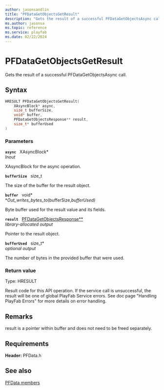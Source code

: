 ```yaml
---
author: jasonsandlin
title: "PFDataGetObjectsGetResult"
description: "Gets the result of a successful PFDataGetObjectsAsync call."
ms.author: jasonsa
ms.topic: reference
ms.service: playfab
ms.date: 02/22/2024
---
```


# PFDataGetObjectsGetResult  

Gets the result of a successful PFDataGetObjectsAsync call.  

## Syntax  
  
```cpp
HRESULT PFDataGetObjectsGetResult(  
    XAsyncBlock* async,  
    size_t bufferSize,  
    void* buffer,  
    PFDataGetObjectsResponse** result,  
    size_t* bufferUsed  
)  
```  
  
### Parameters  
  
**`async`** &nbsp; XAsyncBlock*  
*_Inout_*  
  
XAsyncBlock for the async operation.  
  
**`bufferSize`** &nbsp; size_t  
  
The size of the buffer for the result object.  
  
**`buffer`** &nbsp; void*  
*_Out_writes_bytes_to_(bufferSize,*bufferUsed)*  
  
Byte buffer used for the result value and its fields.  
  
**`result`** &nbsp; [PFDataGetObjectsResponse**](../../pfdatatypes/structs/pfdatagetobjectsresponse.md)  
*library-allocated output*  
  
Pointer to the result object.  
  
**`bufferUsed`** &nbsp; size_t*  
*optional output*  
  
The number of bytes in the provided buffer that were used.  
  
  
### Return value
Type: HRESULT
  
Result code for this API operation. If the service call is unsuccessful, the result will be one of global PlayFab Service errors. See doc page "Handling PlayFab Errors" for more details on error handling.
  
## Remarks  
  
result is a pointer within buffer and does not need to be freed separately.
  
## Requirements  
  
**Header:** PFData.h
  
## See also  
[PFData members](../pfdata_members.md)  

  
  
